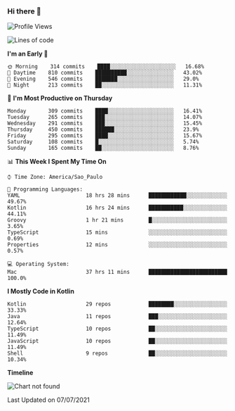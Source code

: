 ### Hi there 👋

<!--
**fernandonogueira/fernandonogueira** is a ✨ _special_ ✨ repository because its `README.md` (this file) appears on your GitHub profile.

Here are some ideas to get you started:

- 🔭 I’m currently working on ...
- 🌱 I’m currently learning ...
- 👯 I’m looking to collaborate on ...
- 🤔 I’m looking for help with ...
- 💬 Ask me about ...
- 📫 How to reach me: ...
- 😄 Pronouns: ...
- ⚡ Fun fact: ...
-->

<!--START_SECTION:waka-->
![Profile Views](http://img.shields.io/badge/Profile%20Views-18-blue)

![Lines of code](https://img.shields.io/badge/From%20Hello%20World%20I%27ve%20Written-483568%20lines%20of%20code-blue)

**I'm an Early 🐤** 

```text
🌞 Morning    314 commits    ████░░░░░░░░░░░░░░░░░░░░░   16.68% 
🌆 Daytime    810 commits    ██████████░░░░░░░░░░░░░░░   43.02% 
🌃 Evening    546 commits    ███████░░░░░░░░░░░░░░░░░░   29.0% 
🌙 Night      213 commits    ██░░░░░░░░░░░░░░░░░░░░░░░   11.31%

```
📅 **I'm Most Productive on Thursday** 

```text
Monday       309 commits    ████░░░░░░░░░░░░░░░░░░░░░   16.41% 
Tuesday      265 commits    ███░░░░░░░░░░░░░░░░░░░░░░   14.07% 
Wednesday    291 commits    ███░░░░░░░░░░░░░░░░░░░░░░   15.45% 
Thursday     450 commits    ██████░░░░░░░░░░░░░░░░░░░   23.9% 
Friday       295 commits    ████░░░░░░░░░░░░░░░░░░░░░   15.67% 
Saturday     108 commits    █░░░░░░░░░░░░░░░░░░░░░░░░   5.74% 
Sunday       165 commits    ██░░░░░░░░░░░░░░░░░░░░░░░   8.76%

```


📊 **This Week I Spent My Time On** 

```text
⌚︎ Time Zone: America/Sao_Paulo

💬 Programming Languages: 
YAML                     18 hrs 28 mins      ████████████░░░░░░░░░░░░░   49.67% 
Kotlin                   16 hrs 24 mins      ███████████░░░░░░░░░░░░░░   44.11% 
Groovy                   1 hr 21 mins        █░░░░░░░░░░░░░░░░░░░░░░░░   3.65% 
TypeScript               15 mins             ░░░░░░░░░░░░░░░░░░░░░░░░░   0.69% 
Properties               12 mins             ░░░░░░░░░░░░░░░░░░░░░░░░░   0.57%

💻 Operating System: 
Mac                      37 hrs 11 mins      █████████████████████████   100.0%

```

**I Mostly Code in Kotlin** 

```text
Kotlin                   29 repos            ████████░░░░░░░░░░░░░░░░░   33.33% 
Java                     11 repos            ███░░░░░░░░░░░░░░░░░░░░░░   12.64% 
TypeScript               10 repos            ██░░░░░░░░░░░░░░░░░░░░░░░   11.49% 
JavaScript               10 repos            ██░░░░░░░░░░░░░░░░░░░░░░░   11.49% 
Shell                    9 repos             ██░░░░░░░░░░░░░░░░░░░░░░░   10.34%

```


**Timeline**

![Chart not found](https://raw.githubusercontent.com/fernandonogueira/fernandonogueira/master/charts/bar_graph.png) 


 Last Updated on 07/07/2021
<!--END_SECTION:waka-->

